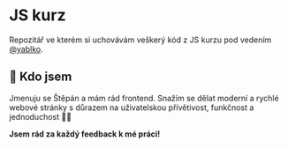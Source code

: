 
# JS kurz

Repozitář ve kterém si uchovávám veškerý kód z JS kurzu pod vedením [@yablko](https://www.github.com/yablko).


## 🚀 Kdo jsem
Jmenuju se Štěpán a mám rád frontend. Snažím se dělat moderní a rychlé webové stránky s důrazem na uživatelskou přívětivost, funkčnost a jednoduchost 🤘🏻

**Jsem rád za každý feedback k mé práci!**

